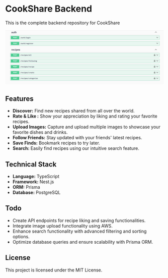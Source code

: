 <h1>CookShare Backend</h1>

<p>This is the complete backend repository for CookShare</p>
<img width="1506" alt="Screenshot 2024-02-20 at 12 56 23 PM" src="./swaggerss.png">

<h2>Features</h2>

<ul>
	<li><strong>Discover:</strong> Find new recipes shared from all over the world.</li>
	<li><strong>Rate &amp; Like :</strong> Show your appreciation by liking and rating your favorite recipes.</li>
	<li><strong>Upload Images:</strong> Capture and upload multiple images to showcase your favorite dishes and drinks.</li>
	<li><strong>Follow Friends:</strong> Stay updated with your friends&#39; latest recipes.</li>
	<li><strong>Save Finds:</strong> Bookmark recipes to try later.</li>
	<li><strong>Search:</strong> Easily find recipes using our intuitive search feature.</li>
</ul>

<h2>Technical Stack</h2>

<ul>
	<li><strong>Language:</strong> TypeScript</li>
	<li><strong>Framework:</strong> Nest.js</li>
	<li><strong>ORM:</strong> Prisma</li>
	<li><strong>Database:</strong> PostgreSQL</li>
</ul>

<h2>Todo</h2>

<ul>
  <li> Create API endpoints for recipe liking and saving functionalities.</li>
  <li>Integrate image upload functionality using AWS.</li>
  <li>Enhance search functionality with advanced filtering and sorting options.</li>
  <li>Optimize database queries and ensure scalability with Prisma ORM.</li>
</ul>

<h2>License</h2>

<p>This project is licensed under the MIT License.</p>
